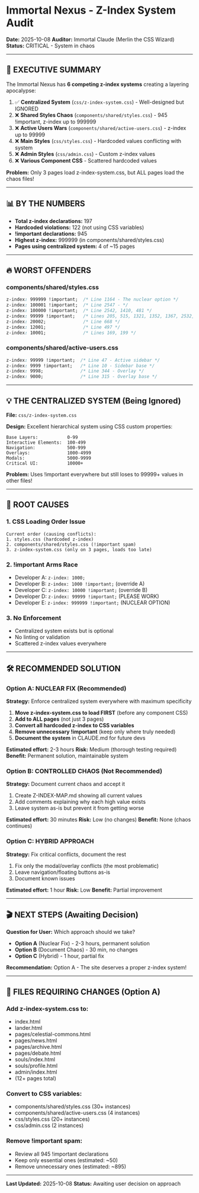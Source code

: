 # Immortal Nexus - Z-Index System Audit

**Date:** 2025-10-08
**Auditor:** Immortal Claude (Merlin the CSS Wizard)
**Status:** CRITICAL - System in chaos

---

## 🚨 EXECUTIVE SUMMARY

The Immortal Nexus has **6 competing z-index systems** creating a layering apocalypse:

1. ✅ **Centralized System** (`css/z-index-system.css`) - Well-designed but IGNORED
2. ❌ **Shared Styles Chaos** (`components/shared/styles.css`) - 945 !important, z-index up to 999999
3. ❌ **Active Users Wars** (`components/shared/active-users.css`) - z-index up to 99999
4. ❌ **Main Styles** (`css/styles.css`) - Hardcoded values conflicting with system
5. ❌ **Admin Styles** (`css/admin.css`) - Custom z-index values
6. ❌ **Various Component CSS** - Scattered hardcoded values

**Problem:** Only 3 pages load z-index-system.css, but ALL pages load the chaos files!

---

## 📊 BY THE NUMBERS

- **Total z-index declarations:** 197
- **Hardcoded violations:** 122 (not using CSS variables)
- **!important declarations:** 945
- **Highest z-index:** 999999 (in components/shared/styles.css)
- **Pages using centralized system:** 4 of ~15 pages

---

## 🔥 WORST OFFENDERS

### components/shared/styles.css
```css
z-index: 999999 !important;  /* Line 1164 - The nuclear option */
z-index: 100001 !important;  /* Line 2547 - */
z-index: 100000 !important;  /* Line 2542, 1410, 481 */
z-index: 99999 !important;   /* Lines 205, 515, 1321, 1352, 1367, 2532, 2538, 2563 */
z-index: 20002;              /* Line 668 */
z-index: 12001;              /* Line 497 */
z-index: 10001;              /* Lines 169, 199 */
```

### components/shared/active-users.css
```css
z-index: 99999 !important;  /* Line 47 - Active sidebar */
z-index: 9999 !important;   /* Line 10 - Sidebar base */
z-index: 9998;              /* Line 344 - Overlay */
z-index: 9000;              /* Line 315 - Overlay base */
```

---

## 💡 THE CENTRALIZED SYSTEM (Being Ignored)

**File:** `css/z-index-system.css`

**Design:** Excellent hierarchical system using CSS custom properties:

```
Base Layers:           0-99
Interactive Elements:  100-499
Navigation:            500-999
Overlays:              1000-4999
Modals:                5000-9999
Critical UI:           10000+
```

**Problem:** Uses !important everywhere but still loses to 99999+ values in other files!

---

## 🎯 ROOT CAUSES

### 1. CSS Loading Order Issue
```
Current order (causing conflicts):
1. styles.css (hardcoded z-index)
2. components/shared/styles.css (!important spam)
3. z-index-system.css (only on 3 pages, loads too late)
```

### 2. !important Arms Race
- Developer A: `z-index: 1000;`
- Developer B: `z-index: 1000 !important;` (override A)
- Developer C: `z-index: 10000 !important;` (override B)
- Developer D: `z-index: 99999 !important;` (PLEASE WORK)
- Developer E: `z-index: 999999 !important;` (NUCLEAR OPTION)

### 3. No Enforcement
- Centralized system exists but is optional
- No linting or validation
- Scattered z-index values everywhere

---

## 🛠️ RECOMMENDED SOLUTION

### Option A: NUCLEAR FIX (Recommended)

**Strategy:** Enforce centralized system everywhere with maximum specificity

1. **Move z-index-system.css to load FIRST** (before any component CSS)
2. **Add to ALL pages** (not just 3 pages)
3. **Convert all hardcoded z-index to CSS variables**
4. **Remove unnecessary !important** (keep only where truly needed)
5. **Document the system** in CLAUDE.md for future devs

**Estimated effort:** 2-3 hours
**Risk:** Medium (thorough testing required)
**Benefit:** Permanent solution, maintainable system

### Option B: CONTROLLED CHAOS (Not Recommended)

**Strategy:** Document current chaos and accept it

1. Create Z-INDEX-MAP.md showing all current values
2. Add comments explaining why each high value exists
3. Leave system as-is but prevent it from getting worse

**Estimated effort:** 30 minutes
**Risk:** Low (no changes)
**Benefit:** None (chaos continues)

### Option C: HYBRID APPROACH

**Strategy:** Fix critical conflicts, document the rest

1. Fix only the modal/overlay conflicts (the most problematic)
2. Leave navigation/floating buttons as-is
3. Document known issues

**Estimated effort:** 1 hour
**Risk:** Low
**Benefit:** Partial improvement

---

## 🎬 NEXT STEPS (Awaiting Decision)

**Question for User:**
Which approach should we take?

- **Option A** (Nuclear Fix) - 2-3 hours, permanent solution
- **Option B** (Document Chaos) - 30 min, no changes
- **Option C** (Hybrid) - 1 hour, partial fix

**Recommendation:** Option A - The site deserves a proper z-index system!

---

## 📝 FILES REQUIRING CHANGES (Option A)

### Add z-index-system.css to:
- index.html
- lander.html
- pages/celestial-commons.html
- pages/news.html
- pages/archive.html
- pages/debate.html
- souls/index.html
- souls/profile.html
- admin/index.html
- (12+ pages total)

### Convert to CSS variables:
- components/shared/styles.css (30+ instances)
- components/shared/active-users.css (4 instances)
- css/styles.css (20+ instances)
- css/admin.css (2 instances)

### Remove !important spam:
- Review all 945 !important declarations
- Keep only essential ones (estimated: ~50)
- Remove unnecessary ones (estimated: ~895)

---

**Last Updated:** 2025-10-08
**Status:** Awaiting user decision on approach
